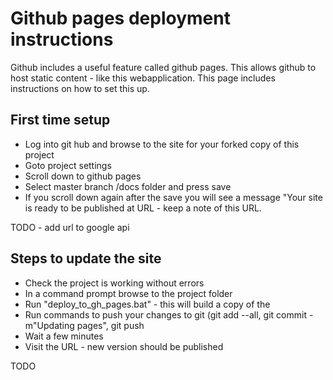 # Github pages deployment instructions

Github includes a useful feature called github pages. This allows github to host static content - like this webapplication. This page includes instructions on how to set this up.

## First time setup
 - Log into git hub and browse to the site for your forked copy of this project
 - Goto project settings
 - Scroll down to github pages
 - Select master branch /docs folder and press save
 - If you scroll down again after the save you will see a message "Your site is ready to be published at URL - keep a note of this URL.

TODO - add url to google api

## Steps to update the site

 - Check the project is working without errors
 - In a command prompt browse to the project folder
 - Run "deploy_to_gh_pages.bat" - this will build a copy of the 
 - Run commands to push your changes to git (git add --all, git commit -m"Updating pages", git push
 - Wait a few minutes
 - Visit the URL - new version should be published


TODO
